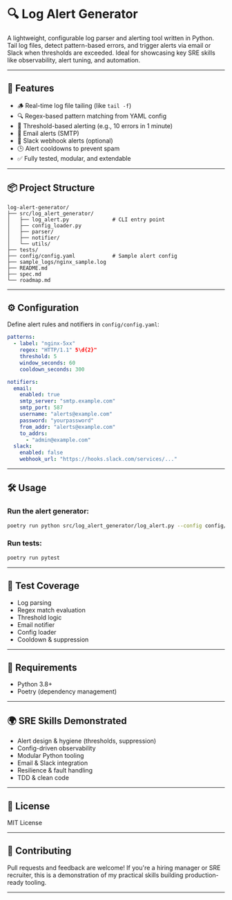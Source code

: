 # 🔍 Log Alert Generator

A lightweight, configurable log parser and alerting tool written in Python. Tail log files, detect pattern-based errors, and trigger alerts via email or Slack when thresholds are exceeded. Ideal for showcasing key SRE skills like observability, alert tuning, and automation.

---

## 🚀 Features

- 🪵 Real-time log file tailing (like `tail -f`)
- 🔍 Regex-based pattern matching from YAML config
- 🚨 Threshold-based alerting (e.g., 10 errors in 1 minute)
- 📧 Email alerts (SMTP)
- 💬 Slack webhook alerts (optional)
- 🕒 Alert cooldowns to prevent spam
- ✅ Fully tested, modular, and extendable

---

## 📦 Project Structure

```
log-alert-generator/
├── src/log_alert_generator/
│   ├── log_alert.py              # CLI entry point
│   ├── config_loader.py
│   ├── parser/
│   ├── notifier/
│   └── utils/
├── tests/
├── config/config.yaml            # Sample alert config
├── sample_logs/nginx_sample.log
├── README.md
├── spec.md
└── roadmap.md
```

---

## ⚙️ Configuration

Define alert rules and notifiers in `config/config.yaml`:

```yaml
patterns:
  - label: "nginx-5xx"
    regex: "HTTP/1.1" 5\d{2}"
    threshold: 5
    window_seconds: 60
    cooldown_seconds: 300

notifiers:
  email:
    enabled: true
    smtp_server: "smtp.example.com"
    smtp_port: 587
    username: "alerts@example.com"
    password: "yourpassword"
    from_addr: "alerts@example.com"
    to_addrs:
      - "admin@example.com"
  slack:
    enabled: false
    webhook_url: "https://hooks.slack.com/services/..."
```

---

## 🛠 Usage

### Run the alert generator:

```bash
poetry run python src/log_alert_generator/log_alert.py --config config/config.yaml --logfile sample_logs/nginx_sample.log
```

### Run tests:

```bash
poetry run pytest
```

---

## 🧪 Test Coverage

- Log parsing
- Regex match evaluation
- Threshold logic
- Email notifier
- Config loader
- Cooldown & suppression

---

## 🧰 Requirements

- Python 3.8+
- Poetry (dependency management)

---

## 🌍 SRE Skills Demonstrated

- Alert design & hygiene (thresholds, suppression)
- Config-driven observability
- Modular Python tooling
- Email & Slack integration
- Resilience & fault handling
- TDD & clean code

---

## 📜 License

MIT License

---

## 🤝 Contributing

Pull requests and feedback are welcome! If you're a hiring manager or SRE recruiter, this is a demonstration of my practical skills building production-ready tooling.

---
